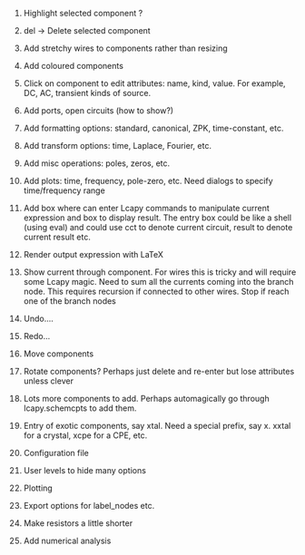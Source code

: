 1. Highlight selected component ?

2. del -> Delete selected component

3. Add stretchy wires to components rather than resizing

4. Add coloured components

5. Click on component to edit attributes: name, kind, value.  For
example, DC, AC, transient kinds of source.

6. Add ports, open circuits (how to show?)

7. Add formatting options: standard, canonical, ZPK, time-constant, etc.

8. Add transform options: time, Laplace, Fourier, etc.

9. Add misc operations: poles, zeros, etc.

10. Add plots: time, frequency, pole-zero, etc.  Need dialogs to
specify time/frequency range

11. Add box where can enter Lcapy commands to manipulate current
expression and box to display result.  The entry box could be like a
shell (using eval) and could use cct to denote current circuit, result
to denote current result etc.

12. Render output expression with LaTeX

13. Show current through component.  For wires this is tricky and will
require some Lcapy magic.  Need to sum all the currents coming into
the branch node.  This requires recursion if connected to other wires.
Stop if reach one of the branch nodes

14. Undo....

15. Redo...

16. Move components

17. Rotate components?  Perhaps just delete and re-enter but lose
attributes unless clever

18. Lots more components to add.  Perhaps automagically go through
    lcapy.schemcpts to add them.

19. Entry of exotic components, say xtal.  Need a special prefix, say x.
xxtal for a crystal, xcpe for a CPE, etc.

20. Configuration file

21. User levels to hide many options

22. Plotting

23. Export options for label_nodes etc.

24. Make resistors a little shorter

25. Add numerical analysis
